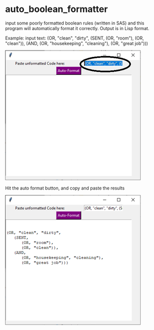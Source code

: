 # auto_boolean_formatter
input some poorly formatted boolean rules (written in SAS) and this program will automatically format it correctly.
Output is in Lisp format.

Example:
input text:
(OR, "clean", "dirty", (SENT, (OR, "room"), (OR, "clean")), (AND, (OR, "housekeeping", "cleaning"), (OR, "great job")))

![alt text](https://github.com/andrewhogan93/auto_boolean_formatter/blob/master/example_images/use_case_1.png?raw=true)

Hit the auto format button, and copy and paste the results

![alt text](https://github.com/andrewhogan93/auto_boolean_formatter/blob/master/example_images/use_case_2.png?raw=true)
